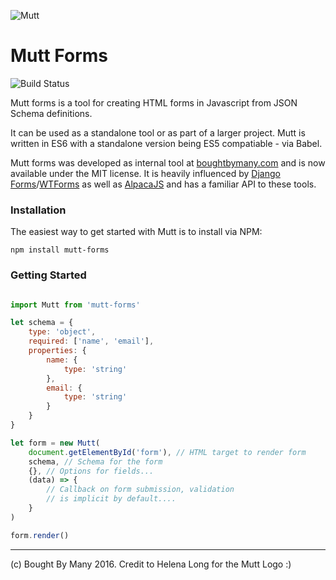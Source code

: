 ![Mutt](https://raw.githubusercontent.com/boughtbymany/mutt-forms/master/docs/mutt-logo.jpg)

# Mutt Forms

![Build Status](https://travis-ci.org/boughtbymany/mutt-forms.svg?branch=master)

Mutt forms is a tool for creating HTML forms in Javascript 
from JSON Schema definitions.

It can be used as a standalone tool or as part of a larger 
project. Mutt is written in ES6 with a standalone version
being ES5 compatiable - via Babel.

Mutt forms was developed as internal tool at [boughtbymany.com](https://boughtbymany.com) and is now available under the MIT license. It is heavily 
influenced by [Django Forms](https://docs.djangoproject.com/en/1.10/topics/forms/)/[WTForms](http://wtforms.readthedocs.io/en/latest/) as well as [AlpacaJS](http://www.alpacajs.org/) and has a familiar API to these tools. 


### Installation

The easiest way to get started with Mutt is to install via NPM:

`npm install mutt-forms`


### Getting Started

```javascript

import Mutt from 'mutt-forms'

let schema = {
	type: 'object',
	required: ['name', 'email'],
	properties: {
		name: {
			type: 'string'
		},
		email: {
			type: 'string'
		}
	}
}

let form = new Mutt(
	document.getElementById('form'), // HTML target to render form
	schema, // Schema for the form
	{}, // Options for fields...
	(data) => { 
		// Callback on form submission, validation
		// is implicit by default....
	}
)

form.render()
```


---

(c) Bought By Many 2016. Credit to Helena Long for the Mutt Logo :)